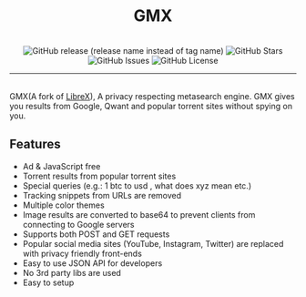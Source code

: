 <h1 align="center">
  GM<span color='blue'>X</span>
</h1>
<br/>
<div align="center">
  <img alt="GitHub release (release name instead of tag name)" src="https://img.shields.io/github/v/release/gamemaster123356/gmx?color=dodgerblue&include_prereleases&label=latest&style=for-the-badge">
  <img alt="GitHub Stars" src="https://img.shields.io/github/stars/gamemaster123356/gmx?color=dodgerblue&include_prereleases&label=stars&style=for-the-badge">
  <img alt="GitHub Issues" src="https://img.shields.io/github/issues/gamemaster123356/gmx?color=dodgerblue&include_prereleases&label=issues&style=for-the-badge">
  <img alt="GitHub License" src="https://img.shields.io/badge/LICENSE-gnu%20gpl%20v3-orange?style=for-the-badge&logo=github">
</div>
<hr>
<br/>
GMX(A fork of <a href="https://github.com/hnhx/librex">LibreX</a>), A privacy respecting metasearch engine. GMX gives you results from Google, Qwant and popular torrent sites without spying on you. 

<h2>Features</h2>
<ul>
    <li>Ad & JavaScript free</li>
    <li>Torrent results from popular torrent sites</li>
    <li>Special queries (e.g.: 1 btc to usd , what does xyz mean etc.)</li>
    <li>Tracking snippets from URLs are removed</li>
    <li>Multiple color themes</li>
    <li>Image results are converted to base64 to prevent clients from connecting to Google servers</li>
    <li>Supports both POST and GET requests</li>
    <li>Popular social media sites (YouTube, Instagram, Twitter) are replaced with privacy friendly front-ends</li>
    <li>Easy to use JSON API for developers</li>
    <li>No 3rd party libs are used</li>
    <li>Easy to setup</li>
</ul>
